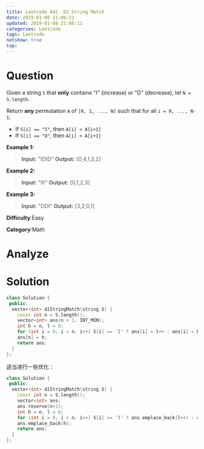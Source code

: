 ```yaml
---
title: Leetcode 942. DI String Match
date: 2019-01-08 21:06:11
updated: 2019-01-08 21:06:11
categories: Leetcode
tags: Leetcode
notshow: true
top:
---
```


# Question

Given a string  `S`  that  **only**  contains "I" (increase) or "D" (decrease), let  `N = S.length`.

Return  **any**  permutation  `A`  of  `[0, 1, ..., N]`  such that for all  `i = 0, ..., N-1`:

- If  `S[i] == "I"`, then  `A[i] < A[i+1]`
- If  `S[i] == "D"`, then  `A[i] > A[i+1]`

**Example 1:**

> **Input:** "IDID"
> **Output:** [0,4,1,3,2]

**Example 2:**

> **Input:** "III"
> **Output:** [0,1,2,3]

**Example 3:**

> **Input:** "DDI"
> **Output:** [3,2,0,1]

**Difficulty**:Easy

**Category**:Math

<!-- more -->

# Analyze

# Solution

```cpp
class Solution {
 public:
  vector<int> diStringMatch(string S) {
    const int n = S.length();
    vector<int> ans(n + 1, INT_MIN);
    int h = n, l = 0;
    for (int i = 0; i < n; i++) S[i] == 'I' ? ans[i] = l++ : ans[i] = h--;
    ans[n] = h;
    return ans;
  }
};
```

适当进行一些优化：

```cpp
class Solution {
 public:
  vector<int> diStringMatch(string S) {
    const int n = S.length();
    vector<int> ans;
    ans.reserve(n+1);
    int h = n, l = 0;
    for (int i = 0; i < n; i++) S[i] == 'I' ? ans.emplace_back(l++) : ans.emplace_back(h--);
    ans.emplace_back(h);
    return ans;
  }
};
```
